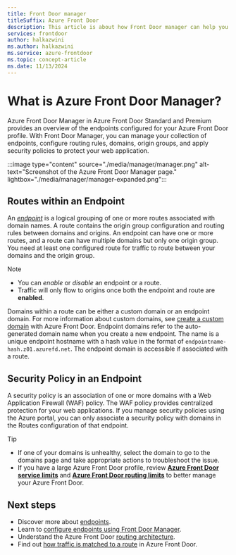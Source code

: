 ```yaml
---
title: Front Door manager
titleSuffix: Azure Front Door
description: This article is about how Front Door manager can help you manage your routing and security policy for an endpoint.
services: frontdoor
author: halkazwini
ms.author: halkazwini
ms.service: azure-frontdoor
ms.topic: concept-article
ms.date: 11/13/2024
---
```


# What is Azure Front Door Manager?

Azure Front Door Manager in Azure Front Door Standard and Premium provides an overview of the endpoints configured for your Azure Front Door profile. With Front Door Manager, you can manage your collection of endpoints, configure routing rules, domains, origin groups, and apply security policies to protect your web application.

:::image type="content" source="./media/manager/manager.png" alt-text="Screenshot of the Azure Front Door Manager page." lightbox="./media/manager/manager-expanded.png":::

## Routes within an Endpoint

An [*endpoint*](endpoint.md) is a logical grouping of one or more routes associated with domain names. A route contains the origin group configuration and routing rules between domains and origins. An endpoint can have one or more routes, and a route can have multiple domains but only one origin group. You need at least one configured route for traffic to route between your domains and the origin group.

> [!NOTE]
> * You can *enable* or *disable* an endpoint or a route.
> * Traffic will only flow to origins once both the endpoint and route are **enabled**.

Domains within a route can be either a custom domain or an endpoint domain. For more information about custom domains, see [create a custom domain](standard-premium/how-to-add-custom-domain.md) with Azure Front Door. Endpoint domains refer to the auto-generated domain name when you create a new endpoint. The name is a unique endpoint hostname with a hash value in the format of `endpointname-hash.z01.azurefd.net`. The endpoint domain is accessible if associated with a route.

## Security Policy in an Endpoint

A security policy is an association of one or more domains with a Web Application Firewall (WAF) policy. The WAF policy provides centralized protection for your web applications. If you manage security policies using the Azure portal, you can only associate a security policy with domains in the Routes configuration of that endpoint.

> [!TIP]
> * If one of your domains is unhealthy, select the domain to go to the domains page and take appropriate actions to troubleshoot the issue.
> * If you have a large Azure Front Door profile, review [**Azure Front Door service limits**](../azure-resource-manager/management/azure-subscription-service-limits.md#azure-front-door-standard-and-premium-service-limits) and [**Azure Front Door routing limits**](front-door-routing-limits.md) to better manage your Azure Front Door.

## Next steps

* Discover more about [endpoints](endpoint.md).
* Learn to [configure endpoints using Front Door Manager](how-to-configure-endpoints.md).
* Understand the Azure Front Door [routing architecture](front-door-routing-architecture.md).
* Find out [how traffic is matched to a route](front-door-routing-architecture.md) in Azure Front Door.
